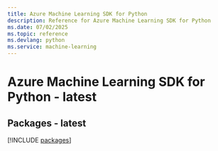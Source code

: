 ```yaml
---
title: Azure Machine Learning SDK for Python
description: Reference for Azure Machine Learning SDK for Python
ms.date: 07/02/2025
ms.topic: reference
ms.devlang: python
ms.service: machine-learning
---
```

# Azure Machine Learning SDK for Python - latest
## Packages - latest
[!INCLUDE [packages](machine-learning-index.md)]